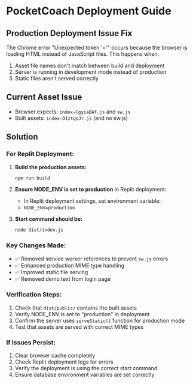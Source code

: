 # PocketCoach Deployment Guide

## Production Deployment Issue Fix

The Chrome error "Unexpected token '<'" occurs because the browser is loading HTML instead of JavaScript files. This happens when:

1. Asset file names don't match between build and deployment
2. Server is running in development mode instead of production
3. Static files aren't served correctly

## Current Asset Issue

- Browser expects: `index-CgyiaBAf.js` and `sw.js`
- Built assets: `index-DIztqsJr.js` (and no sw.js)

## Solution

### For Replit Deployment:

1. **Build the production assets:**
   ```bash
   npm run build
   ```

2. **Ensure NODE_ENV is set to production** in Replit deployment:
   - In Replit deployment settings, set environment variable:
   - `NODE_ENV=production`

3. **Start command should be:**
   ```bash
   node dist/index.js
   ```

### Key Changes Made:

- ✅ Removed service worker references to prevent `sw.js` errors
- ✅ Enhanced production MIME type handling
- ✅ Improved static file serving
- ✅ Removed demo text from login page

### Verification Steps:

1. Check that `dist/public/` contains the built assets
2. Verify NODE_ENV is set to "production" in deployment
3. Confirm the server uses `serveStatic()` function for production mode
4. Test that assets are served with correct MIME types

### If Issues Persist:

1. Clear browser cache completely
2. Check Replit deployment logs for errors
3. Verify the deployment is using the correct start command
4. Ensure database environment variables are set correctly
